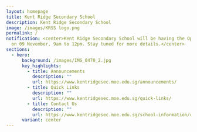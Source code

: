 ```yaml
---
layout: homepage
title: Kent Ridge Secondary School
description: Kent Ridge Secondary School
image: /images/KRSS logo.png
permalink: /
notification: <center>Kent Ridge Secondary School will be having the Open House
  on 09 November, 9am to 12pm. Stay tuned for more details.</center>
sections:
  - hero:
      background: /images/IMG_0470_2.jpg
      key_highlights:
        - title: Announcements
          description: ""
          url: https://www.kentridgesec.moe.edu.sg/announcements/
        - title: Quick Links
          description: ""
          url: https://www.kentridgesec.moe.edu.sg/quick-links/
        - title: Contact Us
          description: ""
          url: https://www.kentridgesec.moe.edu.sg/school-information/contact-information/
      variant: center
---
```

